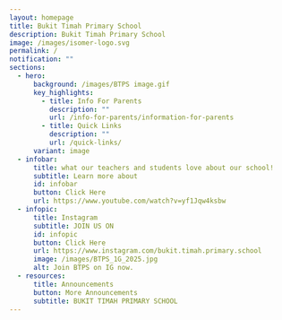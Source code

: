 ```yaml
---
layout: homepage
title: Bukit Timah Primary School
description: Bukit Timah Primary School
image: /images/isomer-logo.svg
permalink: /
notification: ""
sections:
  - hero:
      background: /images/BTPS image.gif
      key_highlights:
        - title: Info For Parents
          description: ""
          url: /info-for-parents/information-for-parents
        - title: Quick Links
          description: ""
          url: /quick-links/
      variant: image
  - infobar:
      title: what our teachers and students love about our school!
      subtitle: Learn more about
      id: infobar
      button: Click Here
      url: https://www.youtube.com/watch?v=yf1Jqw4ksbw
  - infopic:
      title: Instagram
      subtitle: JOIN US ON
      id: infopic
      button: Click Here
      url: https://www.instagram.com/bukit.timah.primary.school
      image: /images/BTPS_1G_2025.jpg
      alt: Join BTPS on IG now.
  - resources:
      title: Announcements
      button: More Announcements
      subtitle: BUKIT TIMAH PRIMARY SCHOOL
---
```


